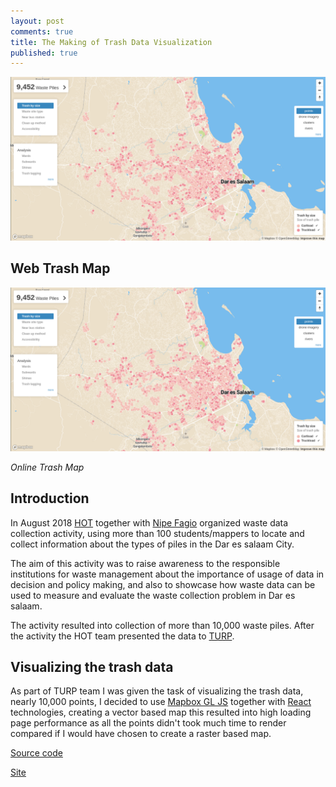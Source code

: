 ```yaml
---
layout: post
comments: true
title: The Making of Trash Data Visualization
published: true
---
```


![](https://raw.githubusercontent.com/samweli/jekyll-now/master/images/trash_map.png)

## Web Trash Map
![Online Trash Map](https://raw.githubusercontent.com/samweli/jekyll-now/master/images/trash_map.png)

_Online Trash Map_

## Introduction

In August 2018 [HOT](https://www.hotosm.org) together with [Nipe Fagio](http://nipefagio.co.tz) organized waste data collection activity, using more than 100 students/mappers to locate and collect information about the types of piles in the Dar es salaam City.

The aim of this activity was to raise awareness to the responsible institutions for waste management about the importance of usage of data in decision and policy making, and also to showcase how waste data can be used to measure and evaluate the waste collection problem in Dar es salaam.

The activity resulted into collection of more than 10,000 waste piles. After the activity the HOT team presented the data to  [TURP](https://www.worldbank.org/en/programs/tanzania-urban-resilience-program).

## Visualizing the trash data

As part of TURP team I was given the task of visualizing the trash data, nearly 10,000 points, I decided to use [Mapbox GL JS](https://docs.mapbox.com/mapbox-gl-js/api/) together with [React](https://reactjs.org/) technologies, creating a vector based map this resulted into high loading page performance as all the points didn't took much time to render compared if I would have chosen to create a raster based map.



[Source code](https://github.com/ResilientDar/dar-trash-viz/)

[Site](http://dar-trash-viz.herokuapp.com/)


